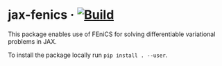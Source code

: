 # jax-fenics &middot; [![Build](https://github.com/ivanyashchuk/jax-fenics/workflows/CI/badge.svg)](https://github.com/ivanyashchuk/jax-fenics/actions?query=workflow%3ACI+branch%3Amaster)

This package enables use of FEniCS for solving differentiable variational problems in JAX.

To install the package locally run `pip install . --user`.
